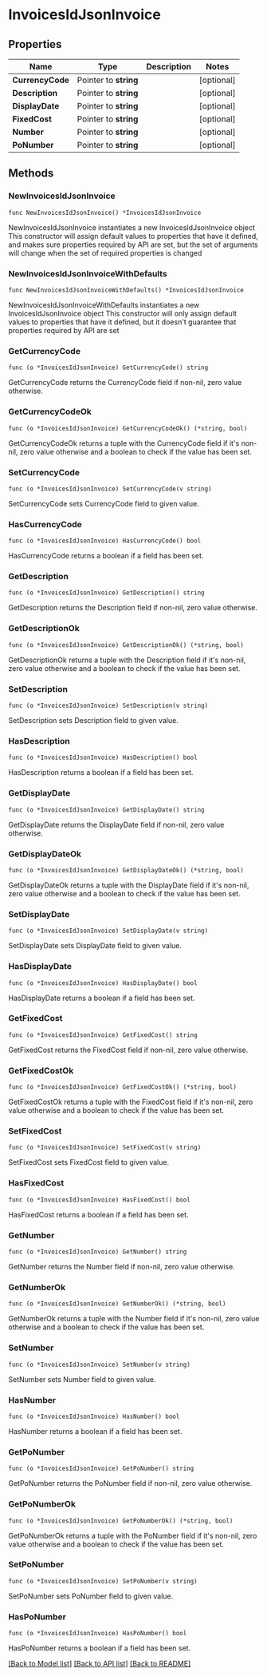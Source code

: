 # InvoicesIdJsonInvoice

## Properties

Name | Type | Description | Notes
------------ | ------------- | ------------- | -------------
**CurrencyCode** | Pointer to **string** |  | [optional] 
**Description** | Pointer to **string** |  | [optional] 
**DisplayDate** | Pointer to **string** |  | [optional] 
**FixedCost** | Pointer to **string** |  | [optional] 
**Number** | Pointer to **string** |  | [optional] 
**PoNumber** | Pointer to **string** |  | [optional] 

## Methods

### NewInvoicesIdJsonInvoice

`func NewInvoicesIdJsonInvoice() *InvoicesIdJsonInvoice`

NewInvoicesIdJsonInvoice instantiates a new InvoicesIdJsonInvoice object
This constructor will assign default values to properties that have it defined,
and makes sure properties required by API are set, but the set of arguments
will change when the set of required properties is changed

### NewInvoicesIdJsonInvoiceWithDefaults

`func NewInvoicesIdJsonInvoiceWithDefaults() *InvoicesIdJsonInvoice`

NewInvoicesIdJsonInvoiceWithDefaults instantiates a new InvoicesIdJsonInvoice object
This constructor will only assign default values to properties that have it defined,
but it doesn't guarantee that properties required by API are set

### GetCurrencyCode

`func (o *InvoicesIdJsonInvoice) GetCurrencyCode() string`

GetCurrencyCode returns the CurrencyCode field if non-nil, zero value otherwise.

### GetCurrencyCodeOk

`func (o *InvoicesIdJsonInvoice) GetCurrencyCodeOk() (*string, bool)`

GetCurrencyCodeOk returns a tuple with the CurrencyCode field if it's non-nil, zero value otherwise
and a boolean to check if the value has been set.

### SetCurrencyCode

`func (o *InvoicesIdJsonInvoice) SetCurrencyCode(v string)`

SetCurrencyCode sets CurrencyCode field to given value.

### HasCurrencyCode

`func (o *InvoicesIdJsonInvoice) HasCurrencyCode() bool`

HasCurrencyCode returns a boolean if a field has been set.

### GetDescription

`func (o *InvoicesIdJsonInvoice) GetDescription() string`

GetDescription returns the Description field if non-nil, zero value otherwise.

### GetDescriptionOk

`func (o *InvoicesIdJsonInvoice) GetDescriptionOk() (*string, bool)`

GetDescriptionOk returns a tuple with the Description field if it's non-nil, zero value otherwise
and a boolean to check if the value has been set.

### SetDescription

`func (o *InvoicesIdJsonInvoice) SetDescription(v string)`

SetDescription sets Description field to given value.

### HasDescription

`func (o *InvoicesIdJsonInvoice) HasDescription() bool`

HasDescription returns a boolean if a field has been set.

### GetDisplayDate

`func (o *InvoicesIdJsonInvoice) GetDisplayDate() string`

GetDisplayDate returns the DisplayDate field if non-nil, zero value otherwise.

### GetDisplayDateOk

`func (o *InvoicesIdJsonInvoice) GetDisplayDateOk() (*string, bool)`

GetDisplayDateOk returns a tuple with the DisplayDate field if it's non-nil, zero value otherwise
and a boolean to check if the value has been set.

### SetDisplayDate

`func (o *InvoicesIdJsonInvoice) SetDisplayDate(v string)`

SetDisplayDate sets DisplayDate field to given value.

### HasDisplayDate

`func (o *InvoicesIdJsonInvoice) HasDisplayDate() bool`

HasDisplayDate returns a boolean if a field has been set.

### GetFixedCost

`func (o *InvoicesIdJsonInvoice) GetFixedCost() string`

GetFixedCost returns the FixedCost field if non-nil, zero value otherwise.

### GetFixedCostOk

`func (o *InvoicesIdJsonInvoice) GetFixedCostOk() (*string, bool)`

GetFixedCostOk returns a tuple with the FixedCost field if it's non-nil, zero value otherwise
and a boolean to check if the value has been set.

### SetFixedCost

`func (o *InvoicesIdJsonInvoice) SetFixedCost(v string)`

SetFixedCost sets FixedCost field to given value.

### HasFixedCost

`func (o *InvoicesIdJsonInvoice) HasFixedCost() bool`

HasFixedCost returns a boolean if a field has been set.

### GetNumber

`func (o *InvoicesIdJsonInvoice) GetNumber() string`

GetNumber returns the Number field if non-nil, zero value otherwise.

### GetNumberOk

`func (o *InvoicesIdJsonInvoice) GetNumberOk() (*string, bool)`

GetNumberOk returns a tuple with the Number field if it's non-nil, zero value otherwise
and a boolean to check if the value has been set.

### SetNumber

`func (o *InvoicesIdJsonInvoice) SetNumber(v string)`

SetNumber sets Number field to given value.

### HasNumber

`func (o *InvoicesIdJsonInvoice) HasNumber() bool`

HasNumber returns a boolean if a field has been set.

### GetPoNumber

`func (o *InvoicesIdJsonInvoice) GetPoNumber() string`

GetPoNumber returns the PoNumber field if non-nil, zero value otherwise.

### GetPoNumberOk

`func (o *InvoicesIdJsonInvoice) GetPoNumberOk() (*string, bool)`

GetPoNumberOk returns a tuple with the PoNumber field if it's non-nil, zero value otherwise
and a boolean to check if the value has been set.

### SetPoNumber

`func (o *InvoicesIdJsonInvoice) SetPoNumber(v string)`

SetPoNumber sets PoNumber field to given value.

### HasPoNumber

`func (o *InvoicesIdJsonInvoice) HasPoNumber() bool`

HasPoNumber returns a boolean if a field has been set.


[[Back to Model list]](../README.md#documentation-for-models) [[Back to API list]](../README.md#documentation-for-api-endpoints) [[Back to README]](../README.md)


